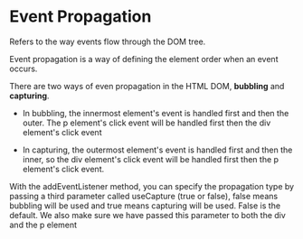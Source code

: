 # Event Propagation


Refers to the way events flow through the DOM tree.

Event propagation is a way of defining the element order when an event occurs.

There are two ways of even propagation in the HTML DOM, __bubbling__ and __capturing__.

- In bubbling, the innermost element's event is handled first and then the outer. The p element's click event will be handled first then the div element's click event

- In capturing, the outermost element's event is handled first and then the inner, so the div element's click event will be handled first then the p element's click event.

With the addEventListener method, you can specify the propagation type by passing a third parameter called useCapture (true or false), false means bubbling will be used and true means capturing will be used. False is the default. We also make sure we have passed this parameter to both the div and the p element